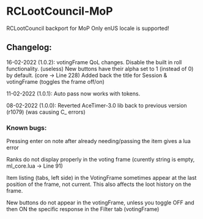 # RCLootCouncil-MoP
RCLootCouncil backport for MoP
Only enUS locale is supported!

## Changelog: ##

16-02-2022 (1.0.2):
votingFrame QoL changes.
Disable the built in roll functionality. (useless)
New buttons have their alpha set to 1 (instead of 0) by default. (core -> Line 228)
Added back the title for Session & votingFrame (toggles the frame off/on)

11-02-2022 (1.0.1):
Auto pass now works with tokens.

08-02-2022 (1.0.0):
Reverted AceTimer-3.0 lib back to previous version (r1079) (was causing C_ errors)

### Known bugs: ### 

Pressing enter on note after already needing/passing the item gives a lua error

Ranks do not display properly in the voting frame (curently string is empty, ml_core.lua -> Line 91)

Item listing (tabs, left side) in the VotingFrame sometimes appear at the last position of the frame, not current.
This also affects the loot history on the frame.

New buttons do not appear in the votingFrame, unless you toggle OFF and then ON the specific response in the Filter tab (votingFrame)
